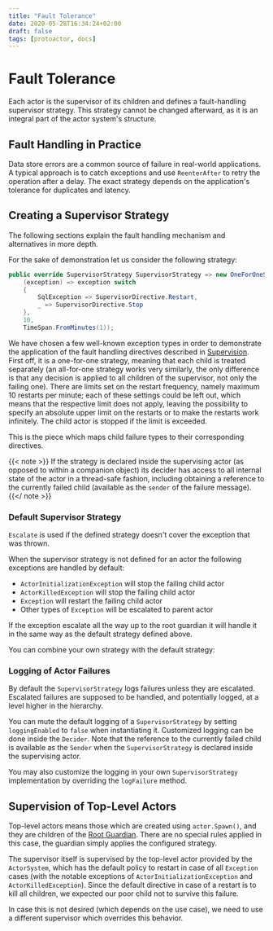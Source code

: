 ```yaml
---
title: "Fault Tolerance"
date: 2020-05-28T16:34:24+02:00
draft: false
tags: [protoactor, docs]
---
```

# Fault Tolerance

Each actor is the supervisor of its children and defines a fault-handling supervisor strategy.
This strategy cannot be changed afterward, as it is an integral part of the actor system's structure.

## Fault Handling in Practice

Data store errors are a common source of failure in real-world applications. A typical approach is to catch exceptions and use `ReenterAfter` to retry the operation after a delay. The exact strategy depends on the application's tolerance for duplicates and latency.

## Creating a Supervisor Strategy

The following sections explain the fault handling mechanism and alternatives
in more depth.

For the sake of demonstration let us consider the following strategy:

```cs
public override SupervisorStrategy SupervisorStrategy => new OneForOneStrategy(
    (exception) => exception switch
    {
        SqlException => SupervisorDirective.Restart,
        _ => SupervisorDirective.Stop
    },
    10,
    TimeSpan.FromMinutes(1));
```

We have chosen a few well-known exception types in order to demonstrate the
application of the fault handling directives described in [Supervision](supervision.md).
First off, it is a one-for-one strategy, meaning that each child is treated
separately (an all-for-one strategy works very similarly, the only difference
is that any decision is applied to all children of the supervisor, not only the
failing one). There are limits set on the restart frequency, namely maximum 10
restarts per minute; each of these settings could be left out, which means
that the respective limit does not apply, leaving the possibility to specify an
absolute upper limit on the restarts or to make the restarts work infinitely.
The child actor is stopped if the limit is exceeded.

This is the piece which maps child failure types to their corresponding directives.

{{< note >}}
If the strategy is declared inside the supervising actor (as opposed to
within a companion object) its decider has access to all internal state of
the actor in a thread-safe fashion, including obtaining a reference to the
currently failed child (available as the ``sender`` of the failure message).
{{</ note >}}

### Default Supervisor Strategy

`Escalate` is used if the defined strategy doesn't cover the exception that was thrown.

When the supervisor strategy is not defined for an actor the following
exceptions are handled by default:

* `ActorInitializationException` will stop the failing child actor
* `ActorKilledException` will stop the failing child actor
* `Exception` will restart the failing child actor
* Other types of `Exception` will be escalated to parent actor

If the exception escalate all the way up to the root guardian it will handle it
in the same way as the default strategy defined above.

You can combine your own strategy with the default strategy:

### Logging of Actor Failures

By default the `SupervisorStrategy` logs failures unless they are escalated.
Escalated failures are supposed to be handled, and potentially logged, at a level
higher in the hierarchy.

You can mute the default logging of a `SupervisorStrategy` by setting
`loggingEnabled` to `false` when instantiating it. Customized logging
can be done inside the `Decider`. Note that the reference to the currently
failed child is available as the `Sender` when the `SupervisorStrategy` is
declared inside the supervising actor.

You may also customize the logging in your own ``SupervisorStrategy`` implementation
by overriding the `logFailure` method.

## Supervision of Top-Level Actors

Top-level actors means those which are created using `actor.Spawn()`, and
they are children of the [Root Guardian](root-guardian.md). There are no
special rules applied in this case, the guardian simply applies the configured
strategy.

The supervisor itself is supervised by the top-level actor provided by the
`ActorSystem`, which has the default policy to restart in case of all
`Exception` cases (with the notable exceptions of
`ActorInitializationException` and `ActorKilledException`). Since the
default directive in case of a restart is to kill all children, we expected our poor
child not to survive this failure.

In case this is not desired (which depends on the use case), we need to use a
different supervisor which overrides this behavior.

